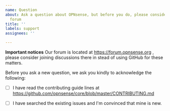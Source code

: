 ```yaml
---
name: Question
about: Ask a question about OPNsense, but before you do, please consider using our
  forum
title: ''
labels: support
assignees: ''

---
```


**Important notices**
Our forum is located at https://forum.opnsense.org , please consider joining discussions there in stead of using GitHub for these matters.

Before you ask a new question, we ask you kindly to acknowledge the following:

- [ ] I have read the contributing guide lines at https://github.com/opnsense/core/blob/master/CONTRIBUTING.md

- [ ] I have searched the existing issues and I'm convinced that mine is new.

